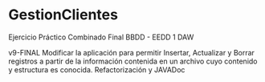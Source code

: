 # GestionClientes
Ejercicio Práctico Combinado Final BBDD - EEDD 1 DAW

v9-FINAL Modificar la aplicación para permitir Insertar, Actualizar y Borrar registros a partir de la  información  contenida  en  un  archivo  cuyo  contenido  y  estructura  es  conocida. Refactorización y JAVADoc
